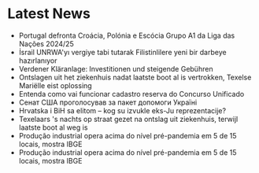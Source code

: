 # Latest News
-  Portugal defronta Croácia, Polónia e Escócia Grupo A1 da Liga das Nações 2024/25
-  İsrail UNRWA'yı vergiye tabi tutarak Filistinlilere yeni bir darbeye hazırlanıyor
-  Verdener Kläranlage: Investitionen und steigende Gebühren
-  Ontslagen uit het ziekenhuis nadat laatste boot al is vertrokken, Texelse Mariëlle eist oplossing
-  Entenda como vai funcionar cadastro reserva do Concurso Unificado
-  Сенат США проголосував за пакет допомоги Україні
-  Hrvatska i BiH sa elitom – kog su izvukle eks-Ju reprezentacije?
-  Texelaars 's nachts op straat gezet na ontslag uit ziekenhuis, terwijl laatste boot al weg is
-  Produção industrial opera acima do nível pré-pandemia em 5 de 15 locais, mostra IBGE
-  Produção industrial opera acima do nível pré-pandemia em 5 de 15 locais, mostra IBGE
